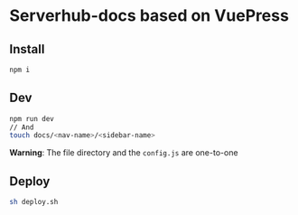 # Serverhub-docs based on VuePress

## Install

```bash
npm i
```

## Dev

```bash
npm run dev
// And
touch docs/<nav-name>/<sidebar-name>
```

**Warning**: The file directory and the `config.js` are one-to-one

## Deploy

```bash
sh deploy.sh
```
